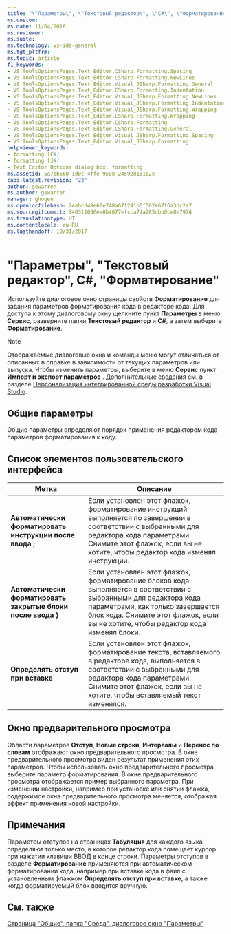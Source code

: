 ```yaml
---
title: "\"Параметры\", \"Текстовый редактор\", \"C#\", \"Форматирование\" | Microsoft Docs"
ms.custom: 
ms.date: 11/04/2016
ms.reviewer: 
ms.suite: 
ms.technology: vs-ide-general
ms.tgt_pltfrm: 
ms.topic: article
f1_keywords:
- VS.ToolsOptionsPages.Text_Editor.CSharp.Formatting.Spacing
- VS.ToolsOptionsPages.Text_Editor.CSharp.Formatting.NewLines
- VS.ToolsOptionsPages.Text_Editor.Visual_JSharp.Formatting.General
- VS.ToolsOptionsPages.Text_Editor.CSharp.Formatting.Indentation
- VS.ToolsOptionsPages.Text_Editor.Visual_JSharp.Formatting.NewLines
- VS.ToolsOptionsPages.Text_Editor.Visual_JSharp.Formatting.Indentation
- VS.ToolsOptionsPages.Text_Editor.Visual_JSharp.Formatting.Wrapping
- VS.ToolsOptionsPages.Text_Editor.CSharp.Formatting.Wrapping
- VS.ToolsOptionsPages.Text_Editor.CSharp.Formatting
- VS.ToolsOptionsPages.Text_Editor.CSharp.Formatting.General
- VS.ToolsOptionsPages.Text_Editor.Visual_JSharp.Formatting.Spacing
- VS.ToolsOptionsPages.Text_Editor.Visual_JSharp.Formatting
helpviewer_keywords:
- formatting [C#]
- formatting [J#]
- Text Editor Options dialog box, formatting
ms.assetid: 5a7bb668-1d0c-4ffe-9508-24592813162e
caps.latest.revision: "23"
author: gewarren
ms.author: gewarren
manager: ghogen
ms.openlocfilehash: 24ebcd48e60e748a671241b5f562e67f6a3dc2a7
ms.sourcegitcommit: f40311056ea0b4677efcca74a285dbb0ce0e7974
ms.translationtype: HT
ms.contentlocale: ru-RU
ms.lasthandoff: 10/31/2017
---
```

# <a name="options-text-editor-c-formatting"></a>"Параметры", "Текстовый редактор", C#, "Форматирование"
Используйте диалоговое окно страницы свойств **Форматирование** для задания параметров форматирования кода в редакторе кода. Для доступа к этому диалоговому окну щелкните пункт **Параметры** в меню **Сервис**, разверните папки **Текстовый редактор** и **C#**, а затем выберите **Форматирование**.  
  
> [!NOTE]
>  Отображаемые диалоговые окна и команды меню могут отличаться от описанных в справке в зависимости от текущих параметров или выпуска. Чтобы изменить параметры, выберите в меню **Сервис** пункт **Импорт и экспорт параметров** . Дополнительные сведения см. в разделе [Персонализация интегрированной среды разработки Visual Studio](../../ide/personalizing-the-visual-studio-ide.md).  
  
## <a name="general-settings"></a>Общие параметры  
 Общие параметры определяют порядок применения редактором кода параметров форматирования к коду.  
  
## <a name="uielement-list"></a>Список элементов пользовательского интерфейса  
  
|Метка|Описание|  
|-----------|-----------------|  
|**Автоматически форматировать инструкции после ввода ;**|Если установлен этот флажок, форматирование инструкций выполняется по завершении в соответствии с выбранными для редактора кода параметрами. Снимите этот флажок, если вы не хотите, чтобы редактор кода изменял инструкции.|  
|**Автоматически форматировать закрытые блоки после ввода }**|Если установлен этот флажок, форматирование блоков кода выполняется в соответствии с выбранными для редактора кода параметрами, как только завершается блок кода. Снимите этот флажок, если вы не хотите, чтобы редактор кода изменял блоки.|  
|**Определять отступ при вставке**|Если установлен этот флажок, форматирование текста, вставляемого в редакторе кода, выполняется в соответствии с выбранными для редактора кода параметрами. Снимите этот флажок, если вы не хотите, чтобы вставляемый текст изменялся.|  
  
## <a name="preview-window"></a>Окно предварительного просмотра  
 Области параметров **Отступ**, **Новые строки**, **Интервалы** и **Перенос по словам** отображают окно предварительного просмотра. В окне предварительного просмотра виден результат применения этих параметров. Чтобы использовать окно предварительного просмотра, выберите параметр форматирования. В окне предварительного просмотра отображается пример выбранного параметра. При изменении настройки, например при установке или снятии флажка, содержимое окна предварительного просмотра меняется, отображая эффект применения новой настройки.  
  
## <a name="remarks"></a>Примечания  
 Параметры отступов на страницах **Табуляция** для каждого языка определяют только место, в которое редактор кода помещает курсор при нажатии клавиши ВВОД в конце строки. Параметры отступов в разделе **Форматирование** применяются при автоматическом форматировании кода, например при вставке кода в файл с установленным флажком **Определять отступ при вставке**, а также когда форматируемый блок вводится вручную.  
  
## <a name="see-also"></a>См. также  
 [Страница "Общие", папка "Среда", диалоговое окно "Параметры"](../../ide/reference/general-environment-options-dialog-box.md)